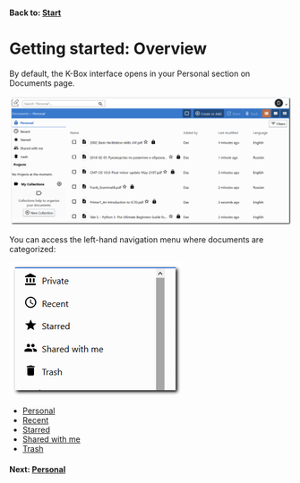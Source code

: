 #### Back to: [Start](../landing-page.md)

# Getting started: Overview

By default, the K-Box interface opens in your Personal section on Documents page. 

![Main page](./img/main-page.png)

You can access the left-hand navigation menu where documents are categorized:

![Left navigation menu](./img/left-nav-menu.png)

- [Personal](./personal.md)
- [Recent](./recent.md)
- [Starred](./starred.md)
- [Shared with me](./shared-with-me.md)
- [Trash](./trash.md)

#### Next: [Personal](./personal.md)
